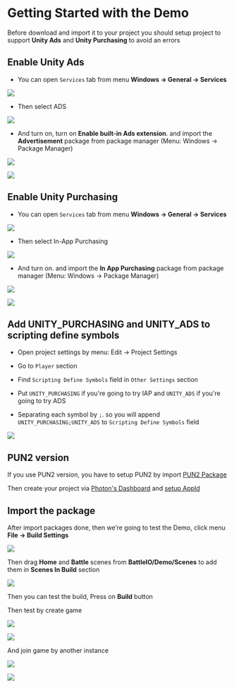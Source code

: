 # Getting Started with the Demo

Before download and import it to your project you should setup project to support **Unity Ads** and **Unity Purchasing** to avoid an errors

## Enable Unity Ads

* You can open `Services` tab from menu **Windows -> General -> Services**

![](../images/001/0.png)

* Then select ADS

![](../images/001/1.png)

* And turn on, turn on **Enable built-in Ads extension**. and import the **Advertisement** package from package manager (Menu: Windows -> Package Manager)

![](../images/ads-01.png)

![](../images/ads-00.png)

## Enable Unity Purchasing

* You can open `Services` tab from menu **Windows -> General -> Services**

![](../images/001/0.png)

* Then select In-App Purchasing

![](../images/001/3.png)

* And turn on. and import the **In App Purchasing** package from package manager (Menu: Windows -> Package Manager)

![](../images/iap-01.png)

![](../images/iap-00.png)

## Add UNITY_PURCHASING and UNITY_ADS to scripting define symbols

* Open project settings by menu: Edit -> Project Settings

* Go to `Player` section

* Find `Scripting Define Symbols` field in `Other Settings` section

* Put `UNITY_PURCHASING` if you're going to try IAP and `UNITY_ADS` if you're going to try ADS

* Separating each symbol by `;`. so you will append `UNITY_PURCHASING;UNITY_ADS` to `Scripting Define Symbols` field

![](../images/ads-05.png)

## PUN2 version

If you use PUN2 version, you have to setup PUN2 by import [PUN2 Package](https://assetstore.unity.com/packages/tools/network/photon-unity-networking-classic-free-1786?aid=1100lGeN)

Then create your project via [Photon's Dashboard](https://www.photonengine.com/en-us/Photon) and [setup AppId](https://doc.photonengine.com/en-us/pun/current/getting-started/initial-setup)

## Import the package

After import packages done, then we’re going to test the Demo, click menu **File -> Build Settings**

![](../images/0TezmJz3xDjyVkZXQ.png)

Then drag **Home** and **Battle** scenes from **BattleIO/Demo/Scenes** to add them in **Scenes In Build** section

![](../images/0OT7wKu4ZZsROmGBw.png)

Then you can test the build, Press on **Build** button

Then test by create game

![](../images/04BrxQZaISZ_VVasd.png)

![](../images/0pppR7Ln87NkrhocQ.png)

And join game by another instance

![](../images/0PVH41mibfVDY8F7D.png)

![](../images/0D0q2xppQVNzfBnfH.png)